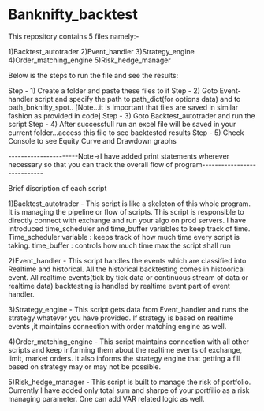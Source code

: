 # Banknifty_backtest
This repository contains 5 files namely:-

1)Backtest_autotrader
2)Event_handler
3)Strategy_engine
4)Order_matching_engine
5)Risk_hedge_manager


Below is the steps to run the file and see the results:

Step - 1) Create a folder and paste these files to it
Step - 2) Goto Event-handler script and specify the path to path_dict(for options data) and to path_bnknifty_spot.. [Note...it is important that files are saved in similar fashion as provided in code]
Step - 3) Goto Backtest_autotrader and run the script
Step - 4) After successfull run an excel file will be saved in your current folder...access this file to see backtested results
Step - 5) Check Console to see Equity Curve and Drawdown graphs

----------------------Note->I have added print statements wherever necessary so that you can track the overall flow of program----------------------------


Brief discription of each script

1)Backtest_autotrader - This script is like a skeleton of this whole program. It is managing the pipeline or flow of scripts. This script is responsible to directly connect with exchange and run your algo on prod servers. I have introduced time_scheduler and time_buffer variables to keep track of time.
Time_scheduler variable : keeps track of how much time every script is taking.
time_buffer : controls how much time max the script shall run


2)Event_handler - This script handles the events which are classified into Realtime and historical. All the historical backtesting comes in histoorical event. All realtime events(tick by tick data or continuous stream of data or realtime data) backtesting is handled by realtime event part of event handler.


3)Strategy_engine - This script gets data from Event_handler and runs the strategy whatever you have provided. If strategy is based on realtime events ,it maintains connection with order matching engine as well.


4)Order_matching_engine - This script maintains connection with all other scripts and keep informing them about the realtime events of exchange, limit, market orders. It also informs the strategy engine that getting a fill based on strategy may or may not be possible.


5)Risk_hedge_manager - This script is built to manage the risk of portfolio. Currently I have added only total sum and sharpe of your portfilio as a risk managing parameter. One can add VAR related logic as well.



